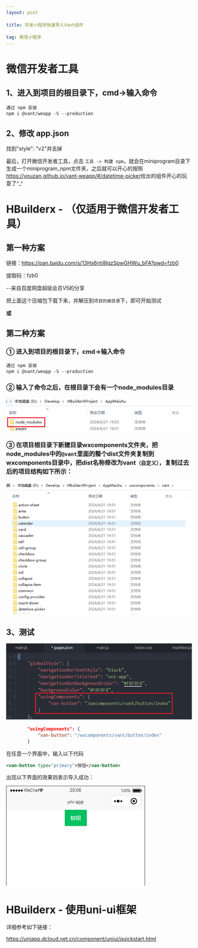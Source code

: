 ```yaml
---
layout: post

title: 开发小程序快速导入Vant组件

tag: 微信小程序
---
```


# 微信开发者工具

## 1、进入到项目的根目录下，cmd->输入命令

```shell
通过 npm 安装
npm i @vant/weapp -S --production
```

## 2、修改 app.json

找到"style": "v2"并去掉

最后，打开微信开发者工具，点击 `工具 -> 构建 npm`，就会在miniprogram目录下生成一个miniprogram_npm文件夹，之后就可以开心的按照<https://youzan.github.io/vant-weapp/#/datetime-picker>给出的组件开心的玩耍了^_^

# HBuilderx - （仅适用于微信开发者工具）

## 第一种方案

链接：<https://pan.baidu.com/s/13Hs6nti8lqzSpwGHWu_bFA?pwd=fzb0>

提取码：fzb0

--来自百度网盘超级会员V5的分享

把上面这个压缩包下载下来，并解压到`项目的根目录`下，即可开始测试

**或**

## 第二种方案

### ① 进入到项目的根目录下，cmd->输入命令

```shell
通过 npm 安装
npm i @vant/weapp -S --production
```

### ② 输入了命令之后，在根目录下会有一个node_modules目录

![1719585488354](/images/posts/WeChat_Development/WeChat_Mini_Program/Quickly_Import_Vant_Components_in_Mini_Program_Development/1719585488354.jpg)

### ③ 在项目根目录下新建目录wxcomponents文件夹，把node_modules中的`@vant`里面的整个dist文件夹复制到wxcomponents目录中，把dist名称修改为vant`（自定义）`，复制过去后的项目结构如下所示：

![1719585495601](/images/posts/WeChat_Development/WeChat_Mini_Program/Quickly_Import_Vant_Components_in_Mini_Program_Development/1719585495601.jpg)

## 3、测试

![1719585498727](/images/posts/WeChat_Development/WeChat_Mini_Program/Quickly_Import_Vant_Components_in_Mini_Program_Development/1719585498727.jpg)

```json
        "usingComponents": {
            "van-button": "/wxcomponents/vant/button/index"
        }
```

在任意一个界面中，输入以下代码

```xml
<van-button type="primary">按钮</van-button>
```

出现以下界面的效果则表示导入成功：

![1719585502212](/images/posts/WeChat_Development/WeChat_Mini_Program/Quickly_Import_Vant_Components_in_Mini_Program_Development/1719585502212.jpg)

# HBuilderx - 使用uni-ui框架

详细参考如下链接：

<https://uniapp.dcloud.net.cn/component/uniui/quickstart.html>